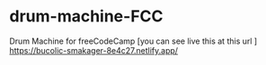 # drum-machine-FCC
Drum Machine for freeCodeCamp
[you can see live this at this url ] https://bucolic-smakager-8e4c27.netlify.app/
